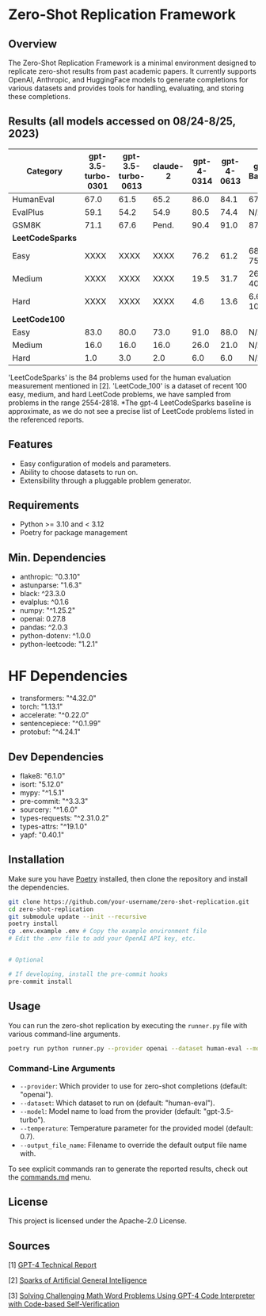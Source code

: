 # Zero-Shot Replication Framework

## Overview

The Zero-Shot Replication Framework is a minimal environment designed to replicate zero-shot results from past academic papers. It currently supports OpenAI, Anthropic, and HuggingFace models to generate completions for various datasets and provides tools for handling, evaluating, and storing these completions.

## Results (all models accessed on 08/24-8/25, 2023)

| Category             | gpt-3.5-turbo-0301 | gpt-3.5-turbo-0613 | claude-2 | gpt-4-0314 | gpt-4-0613 | gpt-4 Baseline | Sources  |
|----------------------|--------------------|--------------------|----------|------------|------------|----------------|----------|
| HumanEval            | 67.0               | 61.5               | 65.2     | 86.0       | 84.1       | 67             | [1]      |
| EvalPlus             | 59.1               | 54.2               | 54.9     | 80.5       | 74.4       | N/A            |          |
| GSM8K                | 71.1               | 67.6               | Pend.    | 90.4       | 91.0       | 87.1           | [2]      |
| **LeetCodeSparks**   |                    |                    |          |            |            |                | [1,2]    |
| Easy                 | XXXX               | XXXX               | XXXX     | 76.2       | 61.2       | 68.2-75.6      | [1,2]*   |
| Medium               | XXXX               | XXXX               | XXXX     | 19.5       | 31.7       | 26.7-40.0      | [1,2]*   |
| Hard                 | XXXX               | XXXX               | XXXX     | 4.6        | 13.6       | 6.6-10.7       | [1,2]*   |
| **LeetCode100**      |                    |                    |          |            |            |                |          |
| Easy                 | 83.0               | 80.0               | 73.0     | 91.0       | 88.0       | N/A            |          |
| Medium               | 16.0               | 16.0               | 16.0     | 26.0       | 21.0       | N/A            |          |
| Hard                 | 1.0                | 3.0                | 2.0      | 6.0        | 6.0        | N/A            |          |

'LeetCodeSparks' is the 84 problems used for the human evaluation measurement mentioned in [2]. 'LeetCode_100' is a dataset of recent 100 easy, medium, and hard LeetCode problems, we have sampled from problems in the range 2554-2818. *The gpt-4 LeetCodeSparks baseline is approximate, as we do not see a precise list of LeetCode problems listed in the referenced reports.

<!-- | MATH                 | XX                 | XX                 | XX       | XX         | XX         | XX             | [3]      | -->

## Features

- Easy configuration of models and parameters.
- Ability to choose datasets to run on.
- Extensibility through a pluggable problem generator.

## Requirements

- Python >= 3.10 and < 3.12
- Poetry for package management

## Min. Dependencies

- anthropic: "0.3.10"
- astunparse: "1.6.3"
- black: ^23.3.0
- evalplus: ^0.1.6
- numpy: "^1.25.2"
- openai: 0.27.8
- pandas: ^2.0.3
- python-dotenv: ^1.0.0
- python-leetcode: "1.2.1"

# HF Dependencies

- transformers: "^4.32.0"
- torch: "1.13.1"
- accelerate: "^0.22.0"
- sentencepiece: "^0.1.99"
- protobuf: "^4.24.1"

## Dev Dependencies

- flake8: "6.1.0"
- isort: "5.12.0"
- mypy: "^1.5.1"
- pre-commit: "^3.3.3"
- sourcery: "^1.6.0"
- types-requests: "^2.31.0.2"
- types-attrs: "^19.1.0"
- yapf: "0.40.1"

## Installation

Make sure you have [Poetry](https://python-poetry.org/) installed, then clone the repository and install the dependencies.

```bash
git clone https://github.com/your-username/zero-shot-replication.git
cd zero-shot-replication
git submodule update --init --recursive
poetry install
cp .env.example .env # Copy the example environment file
# Edit the .env file to add your OpenAI API key, etc.


# Optional

# If developing, install the pre-commit hooks
pre-commit install 

```

## Usage

You can run the zero-shot replication by executing the `runner.py` file with various command-line arguments.

```bash
poetry run python runner.py --provider openai --dataset human-eval --model gpt-4-0613 --temperature 0.7
```

### Command-Line Arguments

- `--provider`: Which provider to use for zero-shot completions (default: "openai").
- `--dataset`: Which dataset to run on (default: "human-eval").
- `--model`: Model name to load from the provider (default: "gpt-3.5-turbo").
- `--temperature`: Temperature parameter for the provided model (default: 0.7).
- `--output_file_name`: Filename to override the default output file name with.

To see explicit commands ran to generate the reported results, check out the [commands.md](commands.md) menu.

## License

This project is licensed under the Apache-2.0 License.

## Sources

[1] [GPT-4 Technical Report](https://arxiv.org/abs/2303.08774)

[2] [Sparks of Artificial General Intelligence](https://arxiv.org/pdf/2303.12712.pdf)

[3] [Solving Challenging Math Word Problems Using GPT-4 Code Interpreter with Code-based Self-Verification](https://paperswithcode.com/paper/solving-challenging-math-word-problems-using)